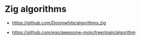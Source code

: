 # Zig algorithms

- https://github.com/Doomwhite/algorithms.zig

- https://github.com/ego/awesome-mojo/tree/main/algorithm
